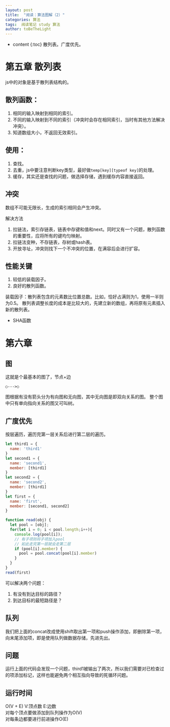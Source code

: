```yaml
---
layout: post
title:  "阅读：算法图解（2）"
categories: 算法
tags:  阅读笔记 study 算法
author: toBeTheLight
---
```


* content
{:toc}
散列表。广度优先。





# 第五章 散列表

js中的对象是基于散列表结构的。

## 散列函数：

1. 相同的输入映射到相同的索引。
2. 不同的输入映射到不同的索引（冲突时会存在相同索引，当时有其他方法解决冲突）。
3. 知道数组大小，不返回无效索引。

## 使用：

1. 查找。
2. 去重，js中要注意判断key类型，最好做`temp[key][typeof key]`的处理。
3. 缓存，其实还是查找的问题，做选择存储，遇到缓存内容直接返回。

## 冲突

数组不可能无限长，生成的索引相同会产生冲突。

解决方法

1. 拉链法，索引存链表，链表中存键和值和next。同时又有一个问题，散列函数的重要性，应将所有的键均匀映射。
2. 拉链法变种，不存链表，存树或hash表。
3. 开放寻址，冲突则找下一个不冲突的位置，在满容后会进行扩容。

## 性能关键

1. 较低的装载因子。
2. 良好的散列函数。

装载因子：散列表包含的元素数比位置总数。比如，恰好占满则为1，使用一半则为0.5。
散列表调整长度的成本是比较大的，先建立新的数组，再将原有元素插入新的散列表。

* SHA函数

# 第六章

## 图

这就是个最基本的图了，节点+边
```
○--->○
```
图根据有没有箭头分为有向图和无向图，其中无向图是即双向关系的图。
整个图中只有单向指向关系的图又可叫树。

## 广度优先

按层遍历，遍历完第一层关系后进行第二层的遍历。

```js
let third1 = {
  name: 'third1'
}
let second1 = {
  name: 'second1',
  member: [third1]
}
let second2 = {
  name: 'second2',
  member: [third1]
}
let first = {
  name: 'first',
  member: [second1, second2]
}

function read(obj) {
  let pool = [obj];
  for(let i = 0; i < pool.length;i++){
    console.log(pool[i]);
    // 有子项则将子项加入pool
    // 如此走完第一层就会走第二层
    if (pool[i].member) {
      pool = pool.concat(pool[i].member)
    }
  }
}
read(first)
```

可以解决两个问题：
1. 有没有到达目标的路径？
2. 到达目标的最短路径是？

## 队列

我们把上面的concat改成使用shift取出第一项和push操作添加，即删除第一项，向末尾添加项，即是使用队列做数据存储，先进先出。

## 问题

运行上面的代码会发现一个问题，third1被输出了两次，所以我们需要对已检查过的项添加标记，这样也能避免两个相互指向导致的死循环问题。

## 运行时间

O(V + E) V:顶点数 E:边数   
对每个顶点要做添加到队列操作为O(V)  
对每条边都要进行前进操作O(E)
